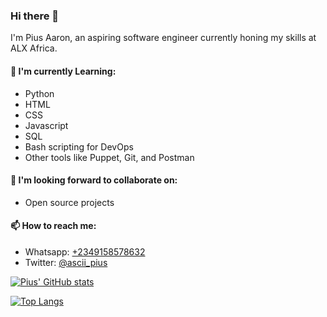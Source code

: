 ### Hi there 👋

I'm Pius Aaron, an aspiring software engineer currently honing my skills at ALX Africa.

#### 🌱 I'm currently Learning:
- Python
- HTML
- CSS
- Javascript
- SQL
- Bash scripting for DevOps
- Other tools like Puppet, Git, and Postman

#### 👯 I'm looking forward to collaborate on:
- Open source projects

#### 📫 How to reach me:
- Whatsapp: [+2349158578632](https://wa.me/2349158578632)
- Twitter: [@ascii_pius](https://twitter.com/ascii_pius)


[![Pius' GitHub stats](https://github-readme-stats.vercel.app/api?username=pius-aaron04)](https://github.com/anuraghazra/github-readme-stats)

[![Top Langs](https://github-readme-stats.vercel.app/api/top-langs/?username=pius-aaron04&layout=donut-vertical)](https://github.com/anuraghazra/github-readme-stats)
